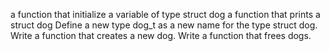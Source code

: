  a function that initialize a variable of type struct dog
 a function that prints a struct dog
Define a new type dog_t as a new name for the type struct dog.
Write a function that creates a new dog.
Write a function that frees dogs.
